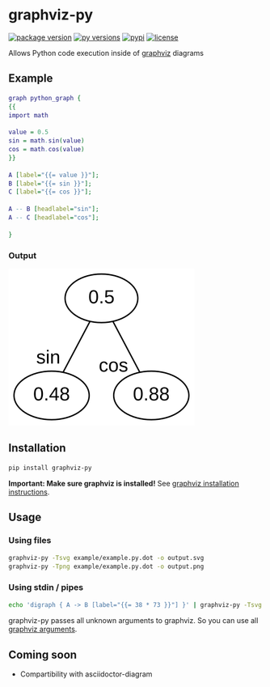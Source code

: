# graphviz-py
[![package version](https://img.shields.io/pypi/v/graphviz-py?style=flat-square&color=%2300AA00)](https://pypi.org/project/graphviz-py/)
[![py versions](https://img.shields.io/pypi/pyversions/graphviz-py?style=flat-square)](https://pypi.org/project/graphviz-py/)
[![pypi](https://img.shields.io/github/workflow/status/Alwinator/graphviz-py/Publish%20to%20PyPi?style=flat-square)](https://pypi.org/project/graphviz-py/)
[![license](https://img.shields.io/github/license/Alwinator/graphviz-py?style=flat-square&color=%2300AA00)](LICENSE)

Allows Python code execution inside of [graphviz](https://graphviz.org/) diagrams

## Example
```dot
graph python_graph {
{{
import math

value = 0.5
sin = math.sin(value)
cos = math.cos(value)
}}

A [label="{{= value }}"];
B [label="{{= sin }}"];
C [label="{{= cos }}"];

A -- B [headlabel="sin"];
A -- C [headlabel="cos"];

}
```

### Output
![output](https://raw.githubusercontent.com/Alwinator/graphviz-py/main/assets/output.svg)

## Installation
```bash
pip install graphviz-py
```

**Important: Make sure graphviz is installed!** See [graphviz installation instructions](https://graphviz.org/download/).


## Usage
### Using files
```bash
graphviz-py -Tsvg example/example.py.dot -o output.svg
graphviz-py -Tpng example/example.py.dot -o output.png
```

### Using stdin / pipes
```bash
echo 'digraph { A -> B [label="{{= 38 * 73 }}"] }' | graphviz-py -Tsvg > output.svg
```

graphviz-py passes all unknown arguments to graphviz. So you can use all [graphviz arguments](https://graphviz.org/doc/info/command.html).

## Coming soon
- Compartibility with asciidoctor-diagram

